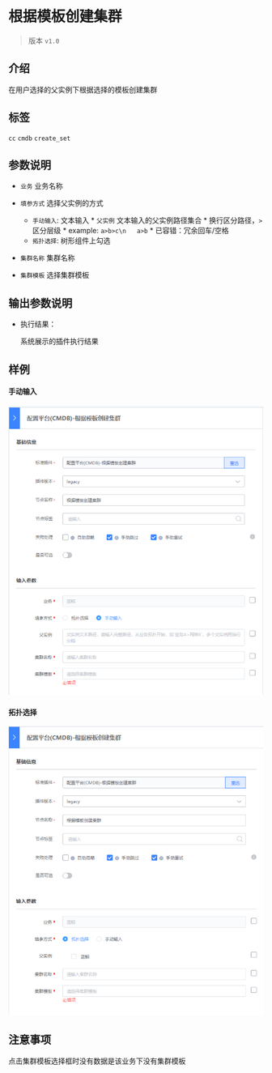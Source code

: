 # 根据模板创建集群
> 版本 `v1.0`

## 介绍

在用户选择的父实例下根据选择的模板创建集群

## 标签
`cc` `cmdb` `create_set` 

## 参数说明

* `业务` 业务名称

* `填参方式` 选择父实例的方式
    * `手动输入`: 文本输入
            * `父实例` 文本输入的父实例路径集合
            * 换行区分路径，`>`区分层级
            * example: `a>b>c\n   a>b`
            * 已容错：冗余回车/空格
    * `拓扑选择`: 树形组件上勾选

* `集群名称` 集群名称
* `集群模板` 选择集群模板

## 输出参数说明

* 执行结果：

  系统展示的插件执行结果

## 样例

#### 手动输入

![](../images/cc_create_set_by_template_manual.png)

#### 拓扑选择

![](../images/cc_create_set_by_template_tupo.png)

## 注意事项

点击集群模板选择框时没有数据是该业务下没有集群模板
  

  